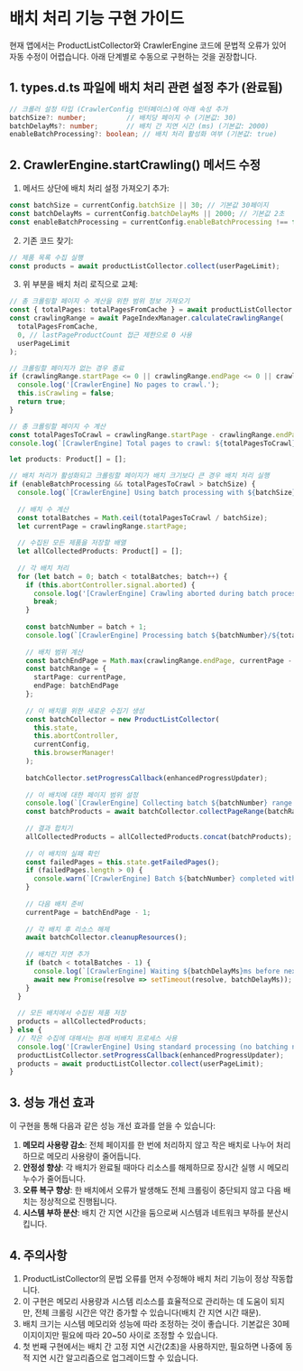 # 배치 처리 기능 구현 가이드

현재 앱에서는 ProductListCollector와 CrawlerEngine 코드에 문법적 오류가 있어 자동 수정이 어렵습니다. 아래 단계별로 수동으로 구현하는 것을 권장합니다.

## 1. types.d.ts 파일에 배치 처리 관련 설정 추가 (완료됨)

```typescript
// 크롤러 설정 타입 (CrawlerConfig 인터페이스)에 아래 속성 추가
batchSize?: number;          // 배치당 페이지 수 (기본값: 30)
batchDelayMs?: number;       // 배치 간 지연 시간 (ms) (기본값: 2000)
enableBatchProcessing?: boolean; // 배치 처리 활성화 여부 (기본값: true)
```

## 2. CrawlerEngine.startCrawling() 메서드 수정

1. 메서드 상단에 배치 처리 설정 가져오기 추가:

```typescript
const batchSize = currentConfig.batchSize || 30; // 기본값 30페이지
const batchDelayMs = currentConfig.batchDelayMs || 2000; // 기본값 2초
const enableBatchProcessing = currentConfig.enableBatchProcessing !== false; // 기본값 true
```

2. 기존 코드 찾기:

```typescript
// 제품 목록 수집 실행
const products = await productListCollector.collect(userPageLimit);
```

3. 위 부분을 배치 처리 로직으로 교체:

```typescript
// 총 크롤링할 페이지 수 계산을 위한 범위 정보 가져오기
const { totalPages: totalPagesFromCache } = await productListCollector.fetchTotalPagesCached(true);
const crawlingRange = await PageIndexManager.calculateCrawlingRange(
  totalPagesFromCache,
  0, // lastPageProductCount 접근 제한으로 0 사용
  userPageLimit
);

// 크롤링할 페이지가 없는 경우 종료
if (crawlingRange.startPage <= 0 || crawlingRange.endPage <= 0 || crawlingRange.startPage < crawlingRange.endPage) {
  console.log('[CrawlerEngine] No pages to crawl.');
  this.isCrawling = false;
  return true;
}

// 총 크롤링할 페이지 수 계산
const totalPagesToCrawl = crawlingRange.startPage - crawlingRange.endPage + 1;
console.log(`[CrawlerEngine] Total pages to crawl: ${totalPagesToCrawl}, from page ${crawlingRange.startPage} to ${crawlingRange.endPage}`);

let products: Product[] = [];

// 배치 처리가 활성화되고 크롤링할 페이지가 배치 크기보다 큰 경우 배치 처리 실행
if (enableBatchProcessing && totalPagesToCrawl > batchSize) {
  console.log(`[CrawlerEngine] Using batch processing with ${batchSize} pages per batch`);
  
  // 배치 수 계산
  const totalBatches = Math.ceil(totalPagesToCrawl / batchSize);
  let currentPage = crawlingRange.startPage;
  
  // 수집된 모든 제품을 저장할 배열
  let allCollectedProducts: Product[] = [];
  
  // 각 배치 처리
  for (let batch = 0; batch < totalBatches; batch++) {
    if (this.abortController.signal.aborted) {
      console.log('[CrawlerEngine] Crawling aborted during batch processing.');
      break;
    }
    
    const batchNumber = batch + 1;
    console.log(`[CrawlerEngine] Processing batch ${batchNumber}/${totalBatches}`);
    
    // 배치 범위 계산
    const batchEndPage = Math.max(crawlingRange.endPage, currentPage - batchSize + 1);
    const batchRange = {
      startPage: currentPage,
      endPage: batchEndPage
    };
    
    // 이 배치를 위한 새로운 수집기 생성
    const batchCollector = new ProductListCollector(
      this.state,
      this.abortController,
      currentConfig,
      this.browserManager!
    );
    
    batchCollector.setProgressCallback(enhancedProgressUpdater);
    
    // 이 배치에 대한 페이지 범위 설정
    console.log(`[CrawlerEngine] Collecting batch ${batchNumber} range: ${batchRange.startPage} to ${batchRange.endPage}`);
    const batchProducts = await batchCollector.collectPageRange(batchRange);
    
    // 결과 합치기
    allCollectedProducts = allCollectedProducts.concat(batchProducts);
    
    // 이 배치의 실패 확인
    const failedPages = this.state.getFailedPages();
    if (failedPages.length > 0) {
      console.warn(`[CrawlerEngine] Batch ${batchNumber} completed with ${failedPages.length} failed pages.`);
    }
    
    // 다음 배치 준비
    currentPage = batchEndPage - 1;
    
    // 각 배치 후 리소스 해제
    await batchCollector.cleanupResources();
    
    // 배치간 지연 추가
    if (batch < totalBatches - 1) {
      console.log(`[CrawlerEngine] Waiting ${batchDelayMs}ms before next batch...`);
      await new Promise(resolve => setTimeout(resolve, batchDelayMs));
    }
  }
  
  // 모든 배치에서 수집된 제품 저장
  products = allCollectedProducts;
} else {
  // 작은 수집에 대해서는 원래 비배치 프로세스 사용
  console.log('[CrawlerEngine] Using standard processing (no batching needed)');
  productListCollector.setProgressCallback(enhancedProgressUpdater);
  products = await productListCollector.collect(userPageLimit);
}
```

## 3. 성능 개선 효과

이 구현을 통해 다음과 같은 성능 개선 효과를 얻을 수 있습니다:

1. **메모리 사용량 감소**: 전체 페이지를 한 번에 처리하지 않고 작은 배치로 나누어 처리하므로 메모리 사용량이 줄어듭니다.
2. **안정성 향상**: 각 배치가 완료될 때마다 리소스를 해제하므로 장시간 실행 시 메모리 누수가 줄어듭니다.
3. **오류 복구 향상**: 한 배치에서 오류가 발생해도 전체 크롤링이 중단되지 않고 다음 배치는 정상적으로 진행됩니다.
4. **시스템 부하 분산**: 배치 간 지연 시간을 둠으로써 시스템과 네트워크 부하를 분산시킵니다.

## 4. 주의사항

1. ProductListCollector의 문법 오류를 먼저 수정해야 배치 처리 기능이 정상 작동합니다.
2. 이 구현은 메모리 사용량과 시스템 리소스를 효율적으로 관리하는 데 도움이 되지만, 전체 크롤링 시간은 약간 증가할 수 있습니다(배치 간 지연 시간 때문).
3. 배치 크기는 시스템 메모리와 성능에 따라 조정하는 것이 좋습니다. 기본값은 30페이지이지만 필요에 따라 20~50 사이로 조정할 수 있습니다.
4. 첫 번째 구현에서는 배치 간 고정 지연 시간(2초)을 사용하지만, 필요하면 나중에 동적 지연 시간 알고리즘으로 업그레이드할 수 있습니다.
